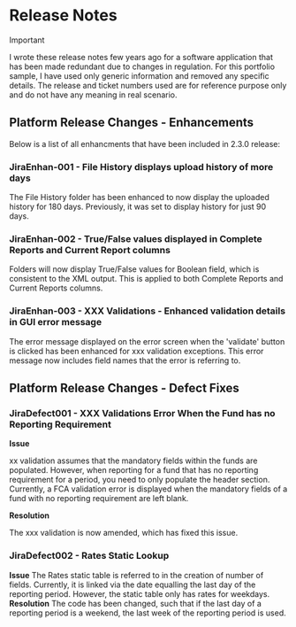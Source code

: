# Release Notes
>[!IMPORTANT]
> I wrote these release notes few years ago for a software application that has been made redundant due to changes in regulation.
> For this portfolio sample, I have used only generic information and removed any specific details. The release and ticket numbers used are for reference purpose only and do not have any meaning in real scenario.

## Platform Release Changes - Enhancements
Below is a list of all enhancments that have been included in 2.3.0 release:

### JiraEnhan-001 - File History displays upload history of more days
The File History folder has been enhanced to now display the uploaded history for 180 days. Previously, it was set to display history for just 90 days.

### JiraEnhan-002 - True/False values displayed in Complete Reports and Current Report columns
Folders will now display True/False values for Boolean field, which is consistent to the XML output.
This is applied to both Complete Reports and Current Reports columns.

### JiraEnhan-003 - XXX Validations - Enhanced validation details in GUI error message
The error message displayed on the error screen when the 'validate' button is clicked has been enhanced for xxx validation exceptions. This error message now includes field names that the error is referring to.

## Platform Release Changes - Defect Fixes
### JiraDefect001 - XXX Validations Error When the Fund has no Reporting Requirement
**Issue**

xx validation assumes that the mandatory fields within the funds are populated. However, when reporting for a fund that has no reporting requirement for a period, you need to only populate the header section.
Currently, a FCA validation error is displayed when the mandatory fields of a fund with no reporting requirement are left blank.

**Resolution**

The xxx validation is now amended, which has fixed this issue. 

### JiraDefect002 - Rates Static Lookup
**Issue**
The Rates static table is referred to in the creation of number of fields. Currently, it is linked via the date equalling the last day of the reporting period. However, the static table only has rates for weekdays. 
**Resolution**
The code has been changed, such that if the last day of a reporting period is a weekend, the last week of the reporting period is used.



